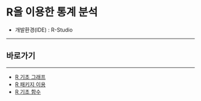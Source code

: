 # R을 이용한 통계 분석

- 개발환경(IDE) : R-Studio

---

## 바로가기

---

- [R 기초 그래프](https://github.com/wjsrlahrlco1998/TIL/blob/master/R/basic_graph.md)
- [R 패키지 이용](https://github.com/wjsrlahrlco1998/TIL/blob/master/R/basic_package.md)
- [R 기초 함수](https://github.com/wjsrlahrlco1998/TIL/blob/master/R/basic_functions.md)